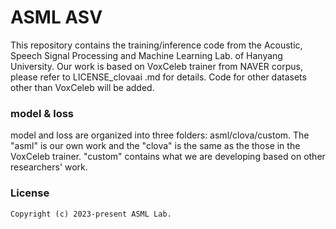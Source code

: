 # ASML ASV

This repository contains the training/inference code from the Acoustic, Speech Signal Processing and Machine Learning Lab. of Hanyang University.
Our work is based on VoxCeleb trainer from NAVER corpus, please refer to LICENSE_clovaai .md for details.
Code for other datasets other than VoxCeleb will be added. 

### model & loss

model and loss are organized into three folders: asml/clova/custom.
The "asml" is our own work and the "clova" is the same as the those in the VoxCeleb trainer.
"custom" contains what we are developing based on other researchers' work. 


### License
```
Copyright (c) 2023-present ASML Lab.
```
